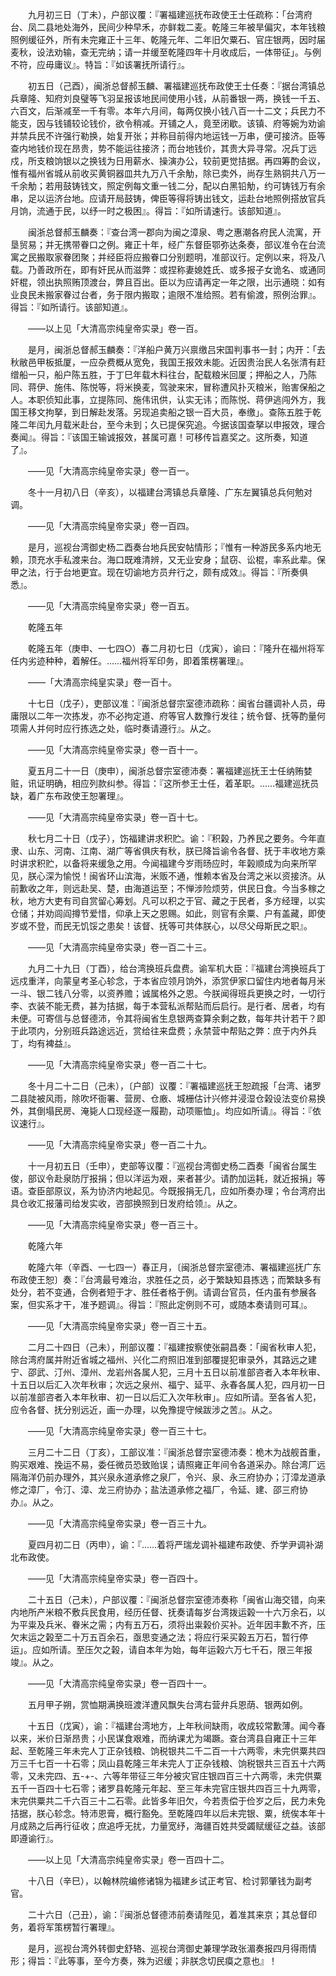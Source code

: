 <!-- { "loadSidebar": true } -->
　　九月初三日（丁未），户部议覆：『署福建巡抚布政使王士任疏称：「台湾府台、凤二县地处海外，民间少种早禾，亦鲜栽二麦。乾隆三年被旱偏灾，本年钱粮照例缓征外，所有未完雍正十三年、乾隆元年、二年旧欠粟石、官庄银两，因时届麦秋，设法劝输，查无完纳；请一并缓至乾隆四年十月收成后，一体带征」。与例不符，应毋庸议』。特旨：『如该署抚所请行』。 

　　初五日（己酉），闽浙总督郝玉麟、署福建巡抚布政使王士任奏：『据台湾镇总兵章隆、知府刘良璧等飞羽呈报该地民间使用小钱，从前番银一两，换钱一千五、六百文，后渐减至一千有零。本年六月间，每两仅换小钱八百一十二文；兵民力不能支，因与钱铺较论钱价，欲令稍减。开铺之人，竟至闭歇。该镇、府等婉为劝谕并禁兵民不许强行勒换，始复开张；并称目前得内地运钱一万串，便可接济。臣等查内地钱价现在昂贵，势不能运往接济；而台地钱价，其贵大异寻常。况兵丁远戍，所支粮饷银以之换钱为日用薪水、操演办公，较前更觉拮据。再四筹酌会议，惟有福州省城从前收买黄铜器皿共九万八千余觔，除已卖外，尚存生熟铜共八万一千余觔；若用鼓铸钱文，照定例每文重一钱二分，配以白黑铅觔，约可铸钱万有余串，足以运济台地。应请开局鼓铸，俾臣等得将铸出钱文，运赴台地照例搭放官兵月饷，流通于民，以纾一时之极困』。得旨：『如所请速行。该部知道』。 

　　闽浙总督郝玉麟奏：『查台湾一郡向为闽之漳泉、粤之惠潮各府民人流寓，开垦贸易；并无携带眷口之例。雍正十年，经广东督臣鄂弥达条奏，部议准令在台流寓之民搬取家眷团聚；并经臣将应搬眷口分别题明，准部议行。定例以来，将及八载。乃善政所在，即有奸民从而滋弊：或捏称妻媳姓氏、或多报子女诡名、或通同奸棍，领出执照贿顶渡台，弊且百出。臣以为应请再定一年之限，出示通晓：如有业良民未搬家眷过台者，务于限内搬取；逾限不准给照。若有偷渡，照例治罪』。得旨：『如所请行。该部知道』。 

　　——以上见「大清高宗纯皇帝实录」卷一百。 

　　是月，闽浙总督郝玉麟奏：『洋船户黄万兴禀缴吕宋国判事书一封；内开：「去秋敝邑甲板抵厦，一应杂费概从宽免，我国王报效未能。近因贵治民人名张清有赶缯船一只，船户陈五胜，于丁巳年载木料往台，配载粮米回厦；押船之人，乃陈同、蒋伊、施伟、陈悦等，将米换麦，驾驶来宋，冒称遭风扑灭粮米，贻害保船之人。本职侦知此事，立提陈同、施伟讯供，认实无讳；而陈悦、蒋伊逃闯外方，我国王移文拘拏，到日解赴发落。另现追卖船之银一百大员，奉缴」。查陈五胜于乾隆二年闰九月载米赴台，至今未到；久已提保究追。今据该国查拏以申报效，理合奏闻』。得旨：『该国王输诚报效，甚属可嘉！可移传旨嘉奖之。这所奏，知道了』。 

　　——见「大清高宗纯皇帝实录」卷一百一。 

　　冬十一月初八日（辛亥），以福建台湾镇总兵章隆、广东左翼镇总兵何勉对调。 

　　——见「大清高宗纯皇帝实录」卷一百四。 

　　是月，巡视台湾御史杨二酉奏台地兵民安帖情形；『惟有一种游民多系内地无赖，顶充水手私渡来台。海口既难清辨，又无业安身；鼠窃、讼棍，率系此辈。保甲之法，行于台地更宜。现在切谕地方员弁行之，颇有成效』。得旨：『所奏俱悉』。 

　　——见「大清高宗纯皇帝实录」卷一百五。 

　　乾隆五年 

　　乾隆五年（庚申、一七四○）春二月初七日（戊寅），谕曰：『隆升在福州将军任内劣迹种种，着解任。……福州将军印务，即着策楞署理』。 

　　——「大清高宗纯皇实录」卷一百十。 

　　十七日（戊子），吏部议准：『闽浙总督宗室德沛疏称：闽省台疆调补人员，毋庸限以二年一次拣发，亦不必拘定道、府等官人数豫行发往；统令督、抚等酌量何项需人并何时应行拣选之处，临时奏请遵行』。从之。 

　　——见「大清高宗纯皇帝实录」卷一百十一。 

　　夏五月二十一日（庚申），闽浙总督宗室德沛奏：署福建巡抚王士任纳贿婪赃，讯证明确，相应列款纠参。得旨：『这所参王士任，着革职。……福建巡抚员缺，着广东布政使王恕署理』。 

　　——见「大清高宗纯皇帝实录」卷一百十七。 

　　秋七月二十日（戊子），饬福建讲求积贮。谕：『积榖，乃养民之要务。今年直隶、山东、河南、江南、湖广等省俱庆有秋，朕已降旨谕令各督、抚于丰收地方乘时讲求积贮，以备将来缓急之用。今闻福建今岁雨旸应时，年榖顺成为向来所罕见，朕心深为愉悦！闽省环山滨海，米贩不通，惟赖本省及台湾之米以资接济。从前歉收之年，则远赴吴、楚，由海道运至；不惮涉险烦劳，供民日食。今当多稼之秋，地方大吏有司自赏留心筹划。凡可以积之于官、藏之于民者，多方经理，以实仓储；并劝闾阎撙节爱惜，仰承上天之恩赐。如此，则官有余粟、户有盖藏，即使岁或不登，而民无饥馁之患矣！该督、抚等可共体朕心，以尽父母斯民之职』。 

　　——见「大清高宗纯皇帝实录」卷一百二十三。 

　　九月二十九日（丁酉），给台湾换班兵盘费。谕军机大臣：『福建台湾换班兵丁远戍重洋，向蒙皇考圣心轸念，于本省应领月饷外，添赏伊家口留住内地者每月米一斗、银二钱八分零，以资养赡；诚属格外之恩。今朕闻得班兵更换之时，一切行李、衣装不能无费，甚为拮据，每于本营私派帮贴而后启行。是行者、居者，均有未便。可寄信与总督德沛，令其将闽省生息银两查算余剩之数，每年共计若干？即于此项内，分别班兵路途远近，赏给往来盘费；永禁营中帮贴之弊：庶于内外兵丁，均有裨益』。 

　　——见「大清高宗纯皇帝实录」卷一百二十七。 

　　冬十月二十二日（己未），〔户部〕议覆：『署福建巡抚王恕疏报「台湾、诸罗二县陡被风雨，除吹坏衙署、营房、仓廒、城栅估计兴修并浸湿仓榖设法变价易换外，其倒塌民房、淹毙人口现经逐一履勘，动项赈恤」。均应如所请』。得旨：『依议速行』。 

　　——见「大清高宗纯皇帝实录」卷一百二十九。 

　　十一月初五日（壬申），吏部等议覆：『巡视台湾御史杨二酉奏「闽省台属生俊，部议令赴泉防厅报捐；但以洋运为艰，来者甚少。请酌加运耗，就近报捐」等语。查臣部原议，系为协济内地起见。今既报捐无几，应如所奏办理；令台湾府出具仓收汇报藩司给发实收，咨部换照到日发府给领』。从之。 

　　——见「大清高宗纯皇帝实录」卷一百三十。 

　　乾隆六年 

　　乾隆六年（辛酉、一七四一）春正月，〔闽浙总督宗室德沛、署福建巡抚广东布政使王恕〕奏：『台湾最号难治，求胜任之员，必于繁缺知县拣选；而繁缺多有处分，若不变通，合例者短于才、胜任者格于例。请调台官员，任内虽有参展各案，但实系才干，准予题调』。得旨：『照此定例则不可，或随本奏请则可耳』。 

　　——见「大清高宗纯皇帝实录」卷一百三十五。 

　　二月二十四日（己未），刑部议覆：『福建按察使张嗣昌奏：「闽省秋审人犯，除台湾府属并附近省城之福州、兴化二府照旧准到部覆提犯审录外，其路远之建宁、邵武、汀州、漳州、龙岩州各属人犯，三月十五日以前准部咨者入本年秋审、十五日以后汇入次年秋审；次远之泉州、福宁、延平、永春各属人犯，四月初一日以前准部咨者入本年秋审、初一日以后汇入次年秋审」。应如所请。至各省人犯，应令各督、抚分别远近，画一办理，以免豫提守候跋涉之苦』。从之。 

　　——见「大清高宗纯皇帝实录」卷一百三十七。 

　　三月二十二日（丁亥），工部议准：『闽浙总督宗室德沛奏：桅木为战舰首重，购买艰难、挽运不易，委任微员恐致贻误；请照雍正年间令各道采办。除台湾厂远隔海洋仍前办理外，其兴泉永道承修之泉厂，令兴、泉、永三府协办；汀漳龙道承修之漳厂，令汀、漳、龙三府协办；盐法道承修之福厂，令延、建、邵三府协办』。从之。 

　　——见「大清高宗纯皇帝实录」卷一百三十九。 

　　夏四月初二日（丙申），谕：『……着将严瑞龙调补福建布政使、乔学尹调补湖北布政使。 

　　——见「大清高宗纯皇帝实录」卷一百四十。 

　　二十五日（己未），户部议覆：『闽浙总督宗室德沛奏称「闽省山海交错，向来内地所产米粮不敷兵民食用，经历任督、抚奏请每岁台湾拨运榖一十六万余石，以为平粜及兵米、眷米之需；内有五万石，须将出粜榖价买补。近年因丰歉不齐，压欠末运之榖至二十万五百余石，亟思变通之法；将应行采买榖五万石，暂行停运」。应如所请。至压欠之榖，请自本年为始，每年运榖六万七千石，限三年报竣』。从之。 

　　——见「大清高宗纯皇帝实录」卷一百四十一。 

　　五月甲子朔，赏恤期满换班渡洋遭风飘失台湾右营弁兵恩荫、银两如例。 

　　十五日（戊寅），谕：『福建台湾地方，上年秋间缺雨，收成较常歉薄。闻今春以来，米价日渐昂贵；小民谋食艰难，而纳课尤为竭蹶。查台湾县自雍正十三年起、至乾隆三年未完人丁正杂钱粮、饷税银共二千二百一十六两零，未完供粟共四万三千七百一十石零；凤山县乾隆三年未完人丁正杂钱粮、饷税银共三百五十六两零，又未完四、五-+-、六等年带征三年分被灾官庄银四百三十六两零，未完供粟五千一百四十七石零；诸罗县乾隆元年起、至三年未完官庄银共四百三十九两零，末完供粟共二千六百三十二石零。此皆多年旧欠，今若责偿于俭岁之后，民力未免拮据，朕心轸念。特沛恩膏，概行豁免。至乾隆四年以后未完银、粟，统俟本年十月成熟之后再行征收；庶追呼无扰，力量宽纾，海疆百姓共受蠲赋缓征之益。该部即遵谕行』。 

　　——以上见「大清高宗纯皇帝实录」卷一百四十二。 

　　十八日（辛巳），以翰林院编修诸锦为福建乡试正考官、检讨郭肇钱为副考官。 

　　二十六日（己丑），谕：『闽浙总督德沛前奏请陛见，着准其来京；其总督印务，着将军策楞暂行署理』。 

　　是月，巡视台湾外转御史舒辂、巡视台湾御史兼理学政张湄奏报四月得雨情形；得旨：『此等事，至今方奏，殊为迟缓；非朕念切民瘼之意也』！ 

